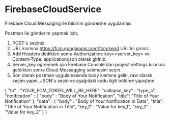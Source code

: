 # FirebaseCloudService

Firebase Cloud Messaging ile bildirim gönderme uygulaması.

Postman ile gönderim yapmak için;

1) POST'u seçiniz.
2) URL kısmına https://fcm.googleapis.com/fcm/send URL'ini giriniz.
3) Add Headers dedikten sonra Authorization: key=<server_key> ve Content-Type: application/json olarak giriniz.
4) Server_key öğrenmek için Firebase Console'dan project settings kısmına geldikten sonra Cloud Messagging sekmesini seçin.
5) Son olarak postman uygulamasında body kısmına gelin, raw olarak seçim yapın, JSON'u seçin ve aşağıdaki kodu ilgili bölüme yapıştırın.

{
 "to" : "YOUR_FCM_TOKEN_WILL_BE_HERE",
 "collapse_key" : "type_a",
 "notification" : {
     "body" : "Body of Your Notification",
     "title": "Title of Your Notification"
 },
 "data" : {
     "body" : "Body of Your Notification in Data",
     "title": "Title of Your Notification in Title",
     "key_1" : "Value for key_1",
     "key_2" : "Value for key_2"
 }
}
